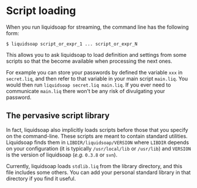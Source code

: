 # Script loading

When you run liquidsoap for streaming, the command line has the following form:

```
$ liquidsoap script_or_expr_1 ... script_or_expr_N
```

This allows you to ask liquidsoap to load definition and settings from
some scripts so that the become available when processing the next ones.

For example you can store your passwords by defined the variable `xxx`
in `secret.liq`, and then refer to that variable in your main script
`main.liq`. You would then run `liquidsoap secret.liq main.liq`. If you ever
need to communicate `main.liq` there won't be any risk of divulgating your
password.

## The pervasive script library

In fact, liquidsoap also implicitly loads scripts before those that you specify
on the command-line. These scripts are meant to contain standard utilities.
Liquidsoap finds them in `LIBDIR/liquidsoap/VERSION` where `LIBDIR` depends on
your configuration (it is typically `/usr/local/lib` or `/usr/lib`) and
`VERSION` is the version of liquidsoap (_e.g._ `0.3.8` or `svn`).

Currently, liquidsoap loads `stdlib.liq` from the library directory,
and this file includes some others.
You can add your personal standard library in that directory
if you find it useful.
